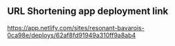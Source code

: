 ## URL Shortening app deployment link
https://app.netlify.com/sites/resonant-bavarois-0ca98e/deploys/62af8fd91949a310ff9a8ab4

